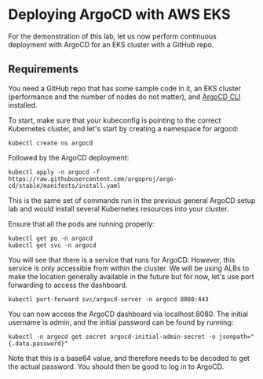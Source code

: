 # Deploying ArgoCD with AWS EKS

For the demonstration of this lab, let us now perform continuous deployment with ArgoCD for an EKS cluster with a GitHub repo. 

## Requirements

You need a GitHub repo that has some sample code in it, an EKS cluster (performance and the number of nodes do not matter), and [ArgoCD CLI](https://argo-cd.readthedocs.io/en/stable/cli_installation/) installed.

To start, make sure that your kubeconfig is pointing to the correct Kubernetes cluster, and let's start by creating a namespace for argocd:

```
kubectl create ns argocd
```

Followed by the ArgoCD deployment:

```
kubectl apply -n argocd -f https://raw.githubusercontent.com/argoproj/argo-cd/stable/manifests/install.yaml
```

This is the same set of commands run in the previous general ArgoCD setup lab and would install several Kubernetes resources into your cluster.

Ensure that all the pods are running properly:

```
kubectl get po -n argocd
kubectl get svc -n argocd
```

You will see that there is a service that runs for ArgoCD. However, this service is only accessible from within the cluster. We will be using ALBs to make the location generally available in the future but for now, let's use port forwarding to access the dashboard.

```
kubectl port-forward svc/argocd-server -n argocd 8080:443
```

You can now access the ArgoCD dashboard via localhost:8080. The initial username is admin, and the initial password can be found by running:

```
kubectl -n argocd get secret argocd-initial-admin-secret -o jsonpath="{.data.password}"
```

Note that this is a base64 value, and therefore needs to be decoded to get the actual password. You should then be good to log in to ArgoCD.